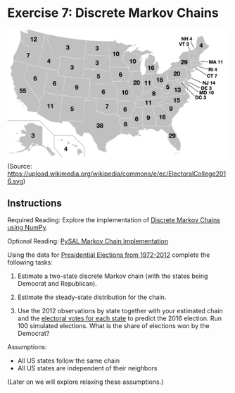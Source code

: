 # Exercise 7: Discrete Markov Chains

![2016 Electoral Colleage](ec.png)
(Source: https://upload.wikimedia.org/wikipedia/commons/e/ec/ElectoralCollege2016.svg)


## Instructions

Required Reading: Explore the implementation of [Discrete Markov Chains using NumPy](http://www.scipy-lectures.org/intro/numpy/exercises.html#array-manipulations).

Optional Reading: [PySAL Markov Chain Implementation](http://pysal.readthedocs.io/en/latest/users/tutorials/dynamics.html#markov-based-methods)

Using the data for [Presidential Elections from 1972-2012](https://en.wikipedia.org/wiki/List_of_United_States_presidential_election_results_by_state) complete the following tasks:

1. Estimate a two-state discrete Markov chain (with the states being Democrat and Republican).

2. Estimate the steady-state distribution for the chain.

3. Use the 2012 observations by state together with your estimated chain and the [electoral votes for each state](http://state.1keydata.com/state-electoral-votes.php) to predict the 2016 election. Run 100 simulated elections. What is the share of elections won by the Democrat?


Assumptions:

- All US states follow the same chain
- All US states are independent of their neighbors

(Later on we will explore relaxing these assumptions.)
